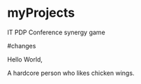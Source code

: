 # myProjects
IT PDP Conference synergy game

#changes

Hello World,

A hardcore person who likes chicken wings.
